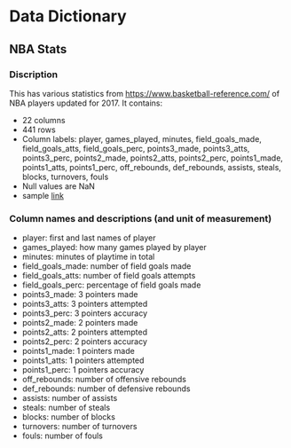 
Data Dictionary
===============

NBA Stats
----------------------

### Discription

This has various statistics from <https://www.basketball-reference.com/> of NBA players updated for 2017. It contains:

-   22 columns
-   441 rows
-   Column labels: player, games_played, minutes, field_goals_made, field_goals_atts, field_goals_perc, points3_made, points3_atts, points3_perc, points2_made, points2_atts, points2_perc, points1_made, points1_atts, points1_perc, off_rebounds, def_rebounds, assists, steals, blocks, turnovers, fouls
-   Null values are NaN
-   sample [link](https://www.basketball-reference.com/teams/SAS/2017.html)

### Column names and descriptions (and unit of measurement)

-   player: first and last names of player
-	games_played: how many games played by player
-	minutes: minutes of playtime in total
-	field_goals_made: number of field goals made
-	field_goals_atts: number of field goals attempts
-	field_goals_perc: percentage of field goals made
-	points3_made: 3 pointers made
-	points3_atts: 3 pointers attempted
-	points3_perc: 3 pointers accuracy
-	points2_made: 2 pointers made
-	points2_atts: 2 pointers attempted
-	points2_perc: 2 pointers accuracy
-	points1_made: 1 pointers made
-	points1_atts: 1 pointers attempted
-	points1_perc: 1 pointers accuracy
-	off_rebounds: number of offensive rebounds
-	def_rebounds: number of defensive rebounds
-	assists: number of assists
-	steals: number of steals
-	blocks: number of blocks
-	turnovers: number of turnovers
-	fouls: number of fouls